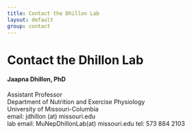 ```yaml
---
title: Contact the Dhillon Lab
layout: default
group: contact
---
```


# Contact the Dhillon Lab


<div class="row">

<div class="col-md-4">

  <h4>Jaapna Dhillon, PhD</h4>
  Assistant Professor  <br>
  Department of Nutrition and Exercise Physiology  <br>
  University of Missouri-Columbia  <br>
  email: jdhillon (at) missouri.edu <br>
  lab email: MuNepDhillonLab(at) missouri.edu
  tel: 573 884 2103

</div>

</div>
